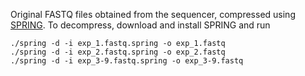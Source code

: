 Original FASTQ files obtained from the sequencer, compressed using [SPRING](https://github.com/shubhamchandak94/Spring/). To decompress, download and install SPRING and run
```
./spring -d -i exp_1.fastq.spring -o exp_1.fastq
./spring -d -i exp_2.fastq.spring -o exp_2.fastq
./spring -d -i exp_3-9.fastq.spring -o exp_3-9.fastq
```
